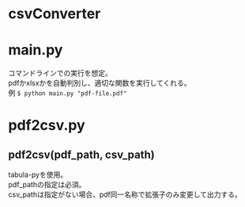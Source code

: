 # csvConverter

# main.py
コマンドラインでの実行を想定。  
pdfかxlsxかを自動判別し、適切な関数を実行してくれる。  
例 `$ python main.py "pdf-file.pdf"`  

# pdf2csv.py
## pdf2csv(pdf_path, csv_path)
tabula-pyを使用。  
pdf_pathの指定は必須。  
csv_pathは指定がない場合、pdf同一名称で拡張子のみ変更して出力する。

